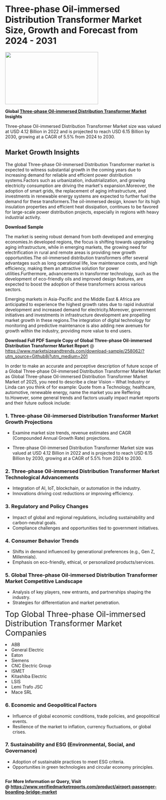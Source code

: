 <H1>Three-phase Oil-immersed Distribution Transformer Market Size, Growth and Forecast from 2024 - 2031</H1><img class="aligncenter size-medium wp-image-584254" src="https://thirdeyenews.in/wp-content/uploads/2024/09/Global-Market-Research-300x168.jpeg" alt="" width="300" height="168" /><p><strong>Global&nbsp;<a href="https://www.marketsizeandtrends.com/download-sample/258062/?utm_source=Github8j?utm_medium=201">Three-phase Oil-immersed Distribution Transformer Market</a> Insights</strong></p><p>Three-phase Oil-immersed Distribution Transformer Market size was valued at USD 4.12 Billion in 2022 and is projected to reach USD 6.15 Billion by 2030, growing at a CAGR of 5.5% from 2024 to 2030.</p><p><h2>Market Growth Insights</h2> <p>The global Three-phase Oil-immersed Distribution Transformer market is expected to witness substantial growth in the coming years due to increasing demand for reliable and efficient power distribution systems.Factors such as urbanization, industrialization, and growing electricity consumption are driving the market's expansion.Moreover, the adoption of smart grids, the replacement of aging infrastructure, and investments in renewable energy systems are expected to further fuel the demand for these transformers.The oil-immersed design, known for its high insulation properties and efficient heat dissipation, continues to be favored for large-scale power distribution projects, especially in regions with heavy industrial activity.</p> <p><strong>Download Sample</strong></p> <p>The market is seeing robust demand from both developed and emerging economies.In developed regions, the focus is shifting towards upgrading aging infrastructure, while in emerging markets, the growing need for electrification in rural and remote areas is providing new growth opportunities.The oil-immersed distribution transformers offer several advantages such as long operational life, low maintenance costs, and high efficiency, making them an attractive solution for power utilities.Furthermore, advancements in transformer technology, such as the development of eco-friendly oils and improved design features, are expected to boost the adoption of these transformers across various sectors.</p> <p>Emerging markets in Asia-Pacific and the Middle East & Africa are anticipated to experience the highest growth rates due to rapid industrial development and increased demand for electricity.Moreover, government initiatives and investments in infrastructure development are propelling market growth in these regions.The integration of digital technology for monitoring and predictive maintenance is also adding new avenues for growth within the industry, providing more value to end users.</p> <p><span class=""><strong>Download Full PDF Sample Copy of Global Three-phase Oil-immersed Distribution Transformer Market Report</strong> @ <a href="https://www.marketsizeandtrends.com/download-sample/258062/?utm_source=Github8j?utm_medium=201" target="_blank">https://www.marketsizeandtrends.com/download-sample/258062/?utm_source=Github8j?utm_medium=201</a></span></p><p>In order to make an accurate and perceptive description of future scope of a Global&nbsp;Three-phase Oil-immersed Distribution Transformer Market Market as Global&nbsp;Three-phase Oil-immersed Distribution Transformer Market Market of 2025, you need to describe a clear Vision &ndash; What Industry or Linda can you think of for example: Quote from a Technology, healthcare, automotive, renewable energy, name the market you are Reffering to.However, some general trends and factors usually impact market reports and their future outlook include:</p><h3>1.&nbsp;<strong>Three-phase Oil-immersed Distribution Transformer Market Growth Projections</strong></h3><ul><li>Examine market size trends, revenue estimates and CAGR (Compounded Annual Growth Rate) projections.</li><li><p>Three-phase Oil-immersed Distribution Transformer Market size was valued at USD 4.12 Billion in 2022 and is projected to reach USD 6.15 Billion by 2030, growing at a CAGR of 5.5% from 2024 to 2030.</p></li></ul><h3>2.&nbsp;<strong>Three-phase Oil-immersed Distribution Transformer Market Technological Advancements</strong></h3><ul><li>Integration of AI, IoT, blockchain, or automation in the industry.</li><li>Innovations driving cost reductions or improving efficiency.</li></ul><h3>3.&nbsp;<strong>Regulatory and Policy Changes</strong></h3><ul><li>Impact of global and regional regulations, including sustainability and carbon-neutral goals.</li><li>Compliance challenges and opportunities tied to government initiatives.</li></ul><h3>4.&nbsp;<strong>Consumer Behavior Trends</strong></h3><ul><li>Shifts in demand influenced by generational preferences (e.g., Gen Z, Millennials).</li><li>Emphasis on eco-friendly, ethical, or personalized products/services.</li></ul><h3>5.&nbsp;<strong>Global Three-phase Oil-immersed Distribution Transformer Market Competitive Landscape</strong></h3><ul><li>Analysis of key players, new entrants, and partnerships shaping the industry.</li><li>Strategies for differentiation and market penetration.</li></ul><p data-pm-slice="1 1 []"><span style="color: inherit; font-family: inherit; font-size: 25px;">Top Global Three-phase Oil-immersed Distribution Transformer Market Companies</span></p><div class="" data-test-id=""><p><li>ABB</li><li> General Electric</li><li> Eaton</li><li> Siemens</li><li> CNC Electric Group</li><li> ISMET</li><li> Kitashiba Electric</li><li> LSIS</li><li> Lemi Trafo JSC</li><li> Mace SRL</li></p></div><h3>6.&nbsp;<strong>Economic and Geopolitical Factors</strong></h3><ul><li>Influence of global economic conditions, trade policies, and geopolitical events.</li><li>Resilience of the market to inflation, currency fluctuations, or global crises.</li></ul><h3>7.&nbsp;<strong>Sustainability and ESG (Environmental, Social, and Governance)</strong></h3><ul><li>Adoption of sustainable practices to meet ESG criteria.</li><li>Opportunities in green technologies and circular economy principles.</li></ul><h2><strong style="font-size: 14px;">For More Information or Query, Visit @&nbsp;</strong><a style="background-color: #ffffff; font-size: 14px;" href="https://www.marketsizeandtrends.com/report/three-phase-oil-immersed-distribution-transformer-market/" target="_blank">https://www.verifiedmarketreports.com/product/airport-passenger-boarding-bridge-market</a></h2>